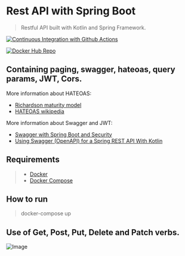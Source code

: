 # Rest API with Spring Boot

> Restful API built with Kotlin and Spring Framework.



[![Continuous Integration with Github Actions](https://github.com/AlanAndCode/rest-api-with-spring-boot/actions/workflows/continuous_integration.yml/badge.svg)](https://github.com/AlanAndCode/rest-api-with-spring-boot/actions/workflows/continuous_integration.yml)

[![Docker Hub Repo](https://img.shields.io/docker/pulls/alanandcode/rest-with-spring-boot-erudio-get.svg)](https://hub.docker.com/repository/docker/alanandcode/rest-with-spring-boot-erudio-get)


## Containing paging, swagger, hateoas, query params, JWT, Cors.

More information about HATEOAS:
* [Richardson maturity model](https://martinfowler.com/articles/richardsonMaturityModel.html)
* [HATEOAS wikipedia](https://en.wikipedia.org/wiki/HATEOAS)


More information about Swagger and JWT:
* [Swagger with Spring Boot and Security](https://medium.com/turkcell/swagger-with-spring-boot-and-security-cf8585dcf3b2)
* [Using Swagger (OpenAPI) for a Spring REST API With Kotlin](https://www.baeldung.com/kotlin/swagger-spring-rest-api)




## Requirements
> * [Docker](https://docs.docker.com/get-docker/) 
> * [Docker Compose](https://docs.docker.com/compose/install/)

## How to run
> docker-compose up

## Use of Get, Post, Put, Delete and Patch verbs.

![Image](https://www.oreilly.com/api/v2/epubs/9781788992510/files/assets/36067bfe-7767-42c3-9d83-1dfe4f7538b4.png "REST API's RESTFul do 0 à AWS com Spring Boot, Kotlin e Docker")








